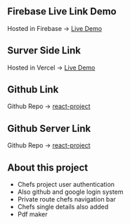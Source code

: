 ## Firebase Live Link Demo
Hosted in Firebase -> [Live Demo](https://chef-hunter-faeae.web.app)

## Surver Side Link
Hosted in Vercel -> [Live Demo](https://chef-server-iamshihabpro.vercel.app/data)

## Github Link
Github Repo -> [react-project](https://github.com/IamShihabPro/chef-client)

## Github Server Link
Github Repo -> [react-project](https://github.com/IamShihabPro/chef-server)

## About this project

* Chefs project user authentication 
* Also github and google login system
* Private route chefs navigation bar
* Chefs single details also added
* Pdf maker 